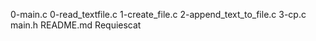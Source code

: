 0-main.c
0-read_textfile.c
1-create_file.c
2-append_text_to_file.c
3-cp.c
main.h
README.md
Requiescat
